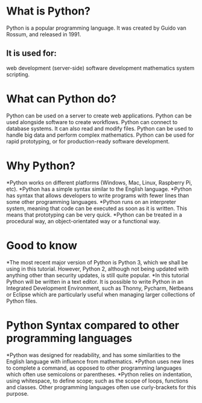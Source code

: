 # What is Python?

Python is a popular programming language. It was created by Guido van Rossum, and released in 1991.

## It is used for:

 web development (server-side)
 software development
 mathematics
 system scripting.

# What can Python do?

 Python can be used on a server to create web applications.
 Python can be used alongside software to create workflows.
 Python can connect to database systems. It can also read and modify files.
 Python can be used to handle big data and perform complex mathematics.
 Python can be used for rapid prototyping, or for production-ready software development.

# Why Python?

 *Python works on different platforms (Windows, Mac, Linux, Raspberry Pi, etc).
 *Python has a simple syntax similar to the English language.
 *Python has syntax that allows developers to write programs with fewer lines than some other programming languages.
 *Python runs on an interpreter system, meaning that code can be executed as soon as it is written. This means that       prototyping can be very quick.
 *Python can be treated in a procedural way, an object-orientated way or a functional way.

# Good to know

 *The most recent major version of Python is Python 3, which we shall be using in this tutorial. However, Python 2, although not being updated with anything other than security updates, is still quite popular.
 *In this tutorial Python will be written in a text editor. It is possible to write Python in an Integrated Development Environment, such as Thonny, Pycharm, Netbeans or Eclipse which are particularly useful when managing larger collections of Python files.

# Python Syntax compared to other programming languages

 *Python was designed for readability, and has some similarities to the English language with influence from mathematics.
 *Python uses new lines to complete a command, as opposed to other programming languages which often use semicolons or parentheses.
 *Python relies on indentation, using whitespace, to define scope; such as the scope of loops, functions and classes. Other programming languages often use curly-brackets for this purpose.
